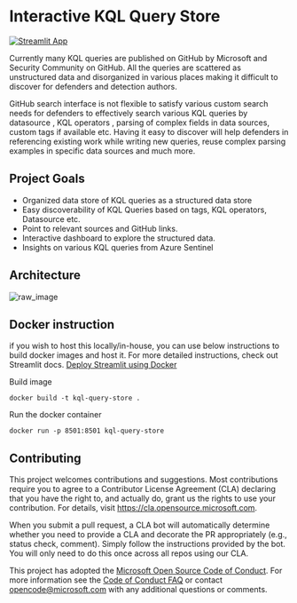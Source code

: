 # Interactive KQL Query Store

[![Streamlit App](https://static.streamlit.io/badges/streamlit_badge_black_white.svg)](https://aka.ms/kql-query-store)

Currently many KQL queries are published on GitHub by Microsoft and Security Community on GitHub. All the queries are scattered as unstructured data and disorganized in various places making it difficult to discover for defenders and detection authors. 

GitHub search interface is not flexible to satisfy various custom search needs for defenders to effectively search various KQL queries by datasource , KQL operators , parsing of complex fields in data sources, custom tags if available etc. Having it easy to discover will help defenders in referencing existing work while writing new queries, reuse complex parsing examples in specific data sources and much more. 

## Project Goals

- Organized data store of KQL queries as a structured data store
- Easy discoverability of KQL Queries based on tags, KQL operators, Datasource etc. 
- Point to relevant sources and GitHub links. 
- Interactive dashboard to explore the structured data.
- Insights on various KQL queries from Azure Sentinel

## Architecture
![raw_image](https://raw.github.com/microsoft/kql-query-store/master/images/DataFlowDiagram.png)


## Docker instruction
if you wish to host this locally/in-house, you can use below instructions to build docker images and host it. For more detailed instructions, check out Streamlit docs. [Deploy Streamlit using Docker](https://docs.streamlit.io/knowledge-base/tutorials/deploy/docker)

Build image

`docker build -t kql-query-store .`

Run the docker container

`docker run -p 8501:8501 kql-query-store`

## Contributing

This project welcomes contributions and suggestions.  Most contributions require you to agree to a
Contributor License Agreement (CLA) declaring that you have the right to, and actually do, grant us
the rights to use your contribution. For details, visit https://cla.opensource.microsoft.com.

When you submit a pull request, a CLA bot will automatically determine whether you need to provide
a CLA and decorate the PR appropriately (e.g., status check, comment). Simply follow the instructions
provided by the bot. You will only need to do this once across all repos using our CLA.

This project has adopted the [Microsoft Open Source Code of Conduct](https://opensource.microsoft.com/codeofconduct/).
For more information see the [Code of Conduct FAQ](https://opensource.microsoft.com/codeofconduct/faq/) or
contact [opencode@microsoft.com](mailto:opencode@microsoft.com) with any additional questions or comments.